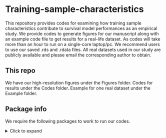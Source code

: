 # Training-sample-characteristics

This repository provides codes for examining how training sample characteristics contribute to survival model performances as an empirical study. We provide codes to generate figures for our manuscript along with an example code file to get results for a real-life dataset. As codes will take more than an hour to run on a single-core laptop/pc. We recommend users to use our saved .rds and .rdata files. All real datasets used in our study are publicly available and please email the corresponding author to obtain. 

## This repo 
We have our high-resolution figures under the Figures folder. Codes for results under the Codes folder. Example for one real dataset under the Example folder.

## Package info
We require the following packages to work to run our codes.
<details>
<summary>Click to expand</summary>
  
```r
library(survAUC)
library(reshape2)
library(ggplot2)
library(readxl)
library(ggpubr)
library(dplyr)
library(tidyverse)
library(MASS)
library(survival)
library(DT)
library(EnvStats)
library(pbmcapply)
library(pec)
library(survivalROC)
library(survival)
library(survivalsvm)
library(survminer)
library(randomForestSRC)
library(glmnet)
library(rms)
library(penalized)
library(riskRegression)
library(pROC)
library(ROCR)
library(cvTools)
library(parallel)
library(MTLR)
library(hdnom)
library(Hmisc)
library(ggrepel)

```

